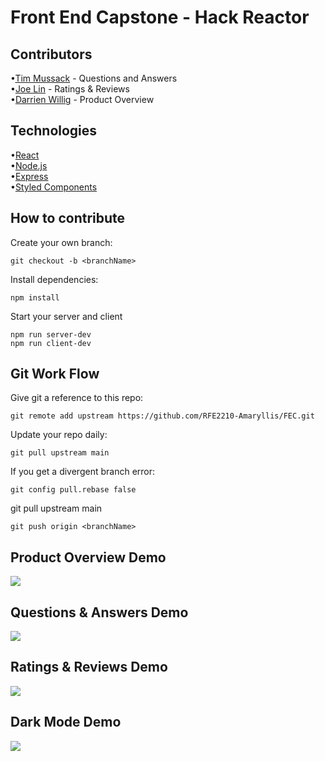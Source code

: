 # Front End Capstone - Hack Reactor

## Contributors<br />
•[Tim Mussack](https://github.com/timmussack) - Questions and Answers<br />
   •[Joe Lin](https://github.com/joelinnn) - Ratings & Reviews<br />
   •[Darrien Willig](https://github.com/darrienwillig) - Product Overview<br />

## Technologies
•[React](https://reactjs.org/)<br />
    •[Node.js](https://nodejs.org/en/)<br />
    •[Express](https://expressjs.com/)<br />
    •[Styled Components](https://styled-components.com/)<br />

## How to contribute
Create your own branch:

    git checkout -b <branchName>

Install dependencies:

    npm install

Start your server and client

    npm run server-dev
    npm run client-dev

## Git Work Flow

Give git a reference to this repo:

    git remote add upstream https://github.com/RFE2210-Amaryllis/FEC.git

Update your repo daily:

    git pull upstream main

If you get a divergent branch error:

    git config pull.rebase false

git pull upstream main

    git push origin <branchName>
    
## Product Overview Demo
<img src='https://res.cloudinary.com/dfxzjeut8/video/upload/c_scale,h_100,w_200/v1671294812/Fast_PO_Demo_gkuiv7.gif'/>

## Questions & Answers Demo
<img src='https://res.cloudinary.com/dfxzjeut8/video/upload/c_scale,h_402,w_758/v1671292667/Fast_QA_Demo_tmejzu.gif'/>

## Ratings & Reviews Demo
<img src='https://res.cloudinary.com/dfxzjeut8/video/upload/c_scale,h_402,w_758/v1671293953/Fast_RR_Demo_teku9h.gif'/>

## Dark Mode Demo
<img src='https://res.cloudinary.com/dfxzjeut8/video/upload/c_scale,h_402,w_758/v1671293933/Dark_Mode_Demo_vbpoey.gif'/>
